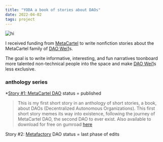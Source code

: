 ```yaml
---
title: "YODA a book of stories about DAOs"
date: 2022-04-02
tags: project
---
```


![hi](projects/YODA.png)

I received funding from [MetaCartel](quartz/notes_ignore/MetaCartel.md) to write nonfiction stories about the MetaCartel family of [DAO Wei1](quartz/content/notes/DAO%20Wei1.md)s.  

The goal is to write informative, interesting, and fun narratives toonboard more talented non-technical people into the space and make [DAO Wei1](quartz/content/notes/DAO%20Wei1.md)s less exclusive. 

### anthology series
*[Story #1: MetaCartel DAO](https://mirror.xyz/rikasukenik.eth/ypr4aOWQIJqyvY3vxNgWk9YMfysXOzd62bPPLexY2Mg)  status = published
> This is my first short story in an anthology of short stories, a book, about DAOs (Decentralized Autonomous Organizations). This first short story memes its way into existence, following the journey of MetaCartel DAO, the second DAO to ever exist.
> Also available to download for free on gumroad [here](https://rikagoldberg628.gumroad.com/l/rbgior)

Story #2: [Metafactory](quartz/notes_ignore/Metafactory.md) DAO status = last phase of edits




